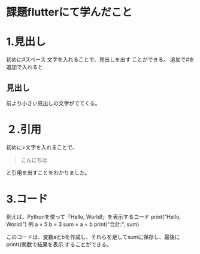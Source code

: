 # 課題flutterにて学んだこと
# 1.見出し
初めに#スペース 文字を入れることで、見出しを出す
ことができる。
追加で#を追加で入れると
## 見出し
前より小さい見出しの文字がでてくる。
# ２.引用　
初めに>文字を入れることで、
>こんにちは

と引用を出すことをわかりました。
# 3.コード
例えば、Pythonを使って「Hello, World!」を表示するコード
 print("Hello, World!")
例
a = 5
b = 3
sum = a + b
print("合計:", sum)

このコードは、変数aとbを作成し、それらを足してsumに保存し、最後にprint()関数で結果を表示
することができる。